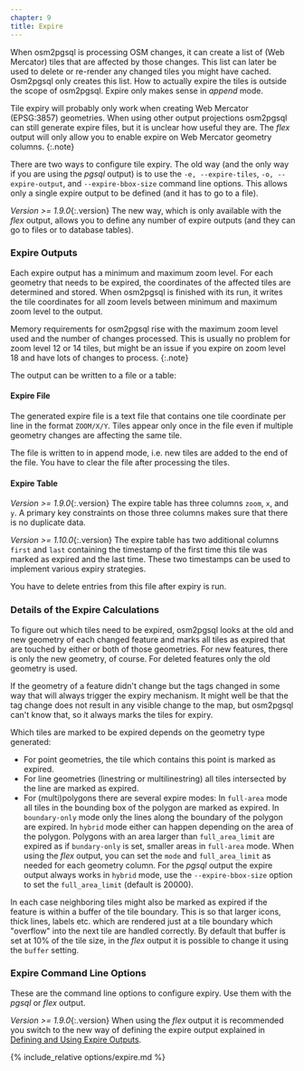 ```yaml
---
chapter: 9
title: Expire
---
```


When osm2pgsql is processing OSM changes, it can create a list of (Web
Mercator) tiles that are affected by those changes. This list can later be used
to delete or re-render any changed tiles you might have cached. Osm2pgsql only
creates this list. How to actually expire the tiles is outside the scope of
osm2pgsql. Expire only makes sense in *append* mode.

Tile expiry will probably only work when creating Web Mercator (EPSG:3857)
geometries. When using other output projections osm2pgsql can still generate
expire files, but it is unclear how useful they are. The *flex* output will
only allow you to enable expire on Web Mercator geometry columns.
{:.note}

There are two ways to configure tile expiry. The old way (and the only way if
you are using the *pgsql* output) is to use the `-e, --expire-tiles`, `-o,
--expire-output`, and `--expire-bbox-size` command line options. This allows
only a single expire output to be defined (and it has to go to a file).

*Version >= 1.9.0*{:.version} The new way, which is only available with the
*flex* output, allows you to define any number of expire outputs (and they can
go to files or to database tables).

### Expire Outputs

Each expire output has a minimum and maximum zoom level. For each geometry that
needs to be expired, the coordinates of the affected tiles are determined and
stored. When osm2pgsql is finished with its run, it writes the tile coordinates
for all zoom levels between minimum and maximum zoom level to the output.

Memory requirements for osm2pgsql rise with the maximum zoom level used and the
number of changes processed. This is usually no problem for zoom level 12 or 14
tiles, but might be an issue if you expire on zoom level 18 and have lots of
changes to process.
{:.note}

The output can be written to a file or a table:

#### Expire File

The generated expire file is a text file that contains one tile coordinate per
line in the format `ZOOM/X/Y`. Tiles appear only once in the file even if
multiple geometry changes are affecting the same tile.

The file is written to in append mode, i.e. new tiles are added to the end of
the file. You have to clear the file after processing the tiles.

#### Expire Table

*Version >= 1.9.0*{:.version} The expire table has three columns `zoom`, `x`,
and `y`. A primary key constraints on those three columns makes sure that
there is no duplicate data.

*Version >= 1.10.0*{:.version} The expire table has two additional columns
`first` and `last` containing the timestamp of the first time this tile was
marked as expired and the last time. These two timestamps can be used to
implement various expiry strategies.

You have to delete entries from this file after expiry is run.

### Details of the Expire Calculations

To figure out which tiles need to be expired, osm2pgsql looks at the old and
new geometry of each changed feature and marks all tiles as expired that are
touched by either or both of those geometries. For new features, there is only
the new geometry, of course. For deleted features only the old geometry is
used.

If the geometry of a feature didn't change but the tags changed in some way
that will always trigger the expiry mechanism. It might well be that the tag
change does not result in any visible change to the map, but osm2pgsql can't
know that, so it always marks the tiles for expiry.

Which tiles are marked to be expired depends on the geometry type generated:

* For point geometries, the tile which contains this point is marked as
  expired.
* For line geometries (linestring or multilinestring) all tiles intersected
  by the line are marked as expired.
* For (multi)polygons there are several expire modes: In `full-area` mode
  all tiles in the bounding box of the polygon are marked as expired. In
  `boundary-only` mode only the lines along the boundary of the polygon are
  expired. In `hybrid` mode either can happen depending on the area of the
  polygon. Polygons with an area larger than `full_area_limit` are expired
  as if `bundary-only` is set, smaller areas in `full-area` mode. When using
  the *flex* output, you can set the `mode` and `full_area_limit` as needed
  for each geometry column. For the *pgsql* output the expire output always
  works in `hybrid` mode, use the `--expire-bbox-size` option to set the
  `full_area_limit` (default is 20000).

In each case neighboring tiles might also be marked as expired if the feature
is within a buffer of the tile boundary. This is so that larger icons, thick
lines, labels etc. which are rendered just at a tile boundary which "overflow"
into the next tile are handled correctly. By default that buffer is set at 10%
of the tile size, in the *flex* output it is possible to change it using the
`buffer` setting.

### Expire Command Line Options

These are the command line options to configure expiry. Use them with the
*pgsql* or *flex* output.

*Version >= 1.9.0*{:.version} When using the *flex* output it is recommended
you switch to the new way of defining the expire output explained in [Defining
and Using Expire Outputs](#defining-and-using-expire-outputs).

{% include_relative options/expire.md %}
